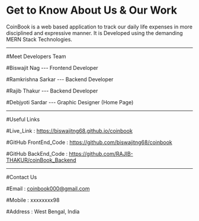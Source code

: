 # Get to Know About Us & Our Work
 CoinBook is a web based application to track our daily life expenses in more disciplined and expressive manner. It is Developed using the demanding MERN Stack Technologies.

---------------------------------------------------------------------------------------------------------------------------------------------------------------

#Meet Developers Team

#Biswajit Nag --- Frontend Developer

#Ramkrishna Sarkar --- Backend Developer

#Rajib Thakur --- Backend Developer

#Debjyoti Sardar --- Graphic Designer (Home Page)

---------------------------------------------------------------------------------------------------------------------------------------------------------------

#Useful Links

#Live_Link : https://biswajitng68.github.io/coinbook

#GitHub FrontEnd_Code : https://github.com/biswajitng68/coinbook

#GitHub BackEnd_Code : https://github.com/RAJIB-THAKUR/coinBook_Backend

---------------------------------------------------------------------------------------------------------------------------------------------------------------

#Contact Us

#Email : coinbook000@gmail.com

#Mobile : xxxxxxxx98

#Address : West Bengal, India
